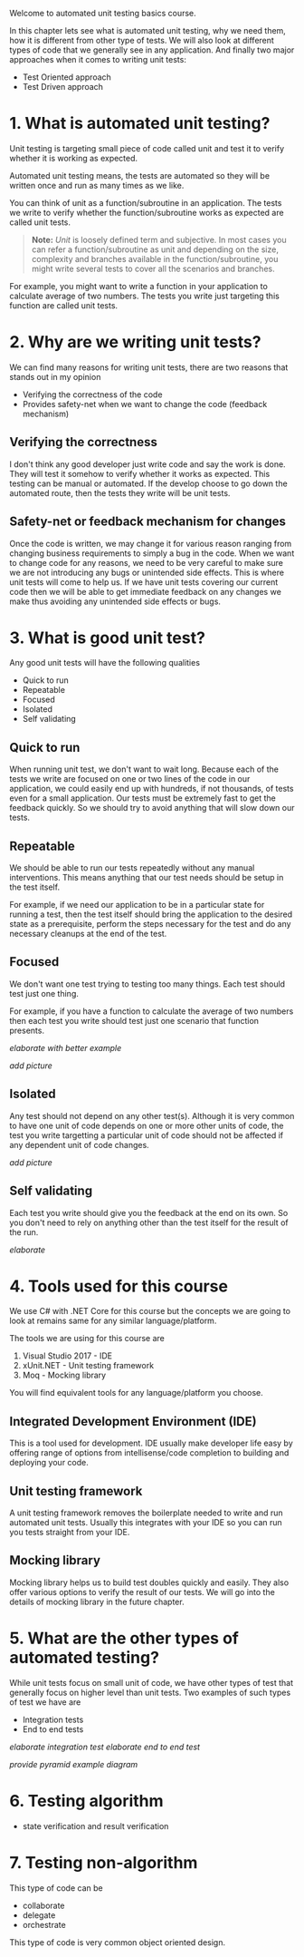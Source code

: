 
Welcome to automated unit testing basics course. 

In this chapter lets see what is automated unit testing, why we need them, how it is different from other type of tests. We will also look at different types of code that we generally see in any application. And finally two major approaches when it comes to writing unit tests:   
* Test Oriented approach
* Test Driven approach

# 1. What is automated unit testing?
Unit testing is targeting small piece of code called unit and test it to verify whether it is working as expected. 

Automated unit testing means, the tests are automated so they will be written once and run as many times as we like.

You can think of unit as a function/subroutine in an application. The tests we write to verify whether the function/subroutine works as expected are called unit tests.

> **Note:** *Unit* is loosely defined term and subjective. In most cases you can refer a function/subroutine as unit and depending on the size, complexity and branches available in the function/subroutine, you might write several tests to cover all the scenarios and branches. 

For example, you might want to write a function in your application to calculate average of two numbers. The tests you write just targeting this function are called unit tests.

# 2. Why are we writing unit tests?
We can find many reasons for writing unit tests, there are two reasons that stands out in my opinion
* Verifying the correctness of the code
* Provides safety-net when we want to change the code (feedback mechanism)

## Verifying the correctness
I don't think any good developer just write code and say the work is done. They will test it somehow to verify whether it works as expected. This testing can be manual or automated. If the develop choose to go down the automated route, then the tests they write will be unit tests.

## Safety-net or feedback mechanism for changes
Once the code is written, we may change it for various reason ranging from changing business requirements to simply a bug in the code. When we want to change code for any reasons, we need to be very careful to make sure we are not introducing any bugs or unintended side effects. This is where unit tests will come to help us. If we have unit tests covering our current code then we will be able to get immediate feedback on any changes we make thus avoiding any unintended side effects or bugs.

# 3. What is good unit test?
Any good unit tests will have the following qualities
* Quick to run
* Repeatable
* Focused
* Isolated
* Self validating

## Quick to run
When running unit test, we don't want to wait long. Because each of the tests we write are focused on one or two lines of the code in our application, we could easily end up with hundreds, if not thousands, of tests even for a small application. Our tests must be extremely fast to get the feedback quickly. So we should try to avoid anything that will slow down our tests.

## Repeatable
We should be able to run our tests repeatedly without any manual interventions. This means anything that our test needs should be setup in the test itself. 

For example, if we need our application to be in a particular state for running a test, then the test itself should bring the application to the desired state as a prerequisite, perform the steps necessary for the test and do any necessary cleanups at the end of the test.

## Focused
We don't want one test trying to testing too many things. Each test should test just one thing. 

For example, if you have a function to calculate the average of two numbers then each test you write should test just one scenario that function presents.

*elaborate with better example*

*add picture*

## Isolated
Any test should not depend on any other test(s). Although it is very common to have one unit of code depends on one or more other units of code, the test you write targetting a particular unit of code should not be affected if any dependent unit of code changes.

*add picture*

## Self validating
Each test you write should give you the feedback at the end on its own. So you don't need to rely on anything other than the test itself for the result of the run.

*elaborate* 

# 4. Tools used for this course
We use C# with .NET Core for this course but the concepts we are going to look at remains same for any similar language/platform.

The tools we are using for this course are
1. Visual Studio 2017 - IDE
2. xUnit.NET - Unit testing framework
3. Moq - Mocking library

You will find equivalent tools for any language/platform you choose.

## Integrated Development Environment (IDE)
This is a tool used for development. IDE usually make developer life easy by offering range of options from intellisense/code completion to building and deploying your code.

## Unit testing framework
A unit testing framework removes the boilerplate needed to write and run automated unit tests. Usually this integrates with your IDE so you can run you tests straight from your IDE.

## Mocking library
Mocking library helps us to build test doubles quickly and easily. They also offer various options to verify the result of our tests. We will go into the details of mocking library in the future chapter.

# 5. What are the other types of automated testing?
While unit tests focus on small unit of code, we have other types of test that generally focus on higher level than unit tests. Two examples of such types of test we have are
* Integration tests
* End to end tests


*elaborate integration test*
*elaborate end to end test*

*provide pyramid example diagram*

# 6. Testing algorithm
* state verification and result verification

# 7. Testing non-algorithm
This type of code can be
* collaborate
* delegate
* orchestrate

This type of code is very common object oriented design.

